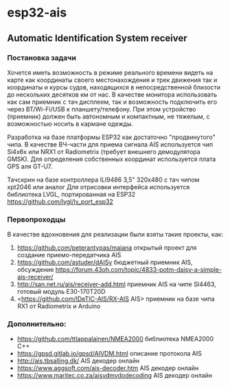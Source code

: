 # esp32-ais
## Automatic Identification System receiver ##

### Постановка задачи ###
Хочется иметь возможность в режиме реального времени видеть на карте как координаты своего местонахождения и трек движения
так и координаты и курсы судов, находящихся в непосредственной близости до нескольких десятков км от нас.
В качестве монитора использовать как сам приемник с тач дисплеем, так и возможность подключить его через BT/Wi-Fi/USB к планшету/телефону.
При этом устройство (приемник) должен быть автономным и компактным, не тяжелым, с возможностью носить в кармане одежды.

Разработка на базе платформы ESP32 как достаточно "продвинутого" чипа.
В качестве ВЧ-части для приема сигнала AIS используется чип Si4x6x или NRX1 от Radiometrix (требует внешнего демодулятора GMSK).
Для определения собственных координат используется плата GPS аля GT-U7.

Тачскрин на базе контроллера ILI9486 3,5" 320x480 с тач чипом xpt2046 или аналог
Для отрисовки интерфейса используется библиотека LVGL, портированная на ESP32 https://github.com/lvgl/lv_port_esp32

### Первопроходцы ###
В качестве вдохновения для реализации были взяты такие проекты, как:
1. <https://github.com/peterantypas/maiana>  открытый проект для создание приемо-передатчика AIS
2. <https://github.com/astuder/dAISy> бюджетный приемник AIS, обсуждение <https://forum.43oh.com/topic/4833-potm-daisy-a-simple-ais-receiver/>
3. <http://san.net.ru/ais/receiver-add.html> приемник AIS на чипе SI4463, готовый модуль E30-170T20D
4. <https://github.com/IDeTIC-AIS/RX-AIS AIS> приемник на базе чипа RX1 от Radiometrix и Arduino

### Дополнительно: ###
* <https://github.com/ttlappalainen/NMEA2000>  библиотека NMEA2000 C++
* <https://gpsd.gitlab.io/gpsd/AIVDM.html> описание протокола AIS
* <http://ais.tbsalling.dk/> AIS декодер онлайн
* <https://www.aggsoft.com/ais-decoder.htm> AIS декодер онлайн
* <https://www.maritec.co.za/aisvdmvdodecoding> AIS декодер онлайн